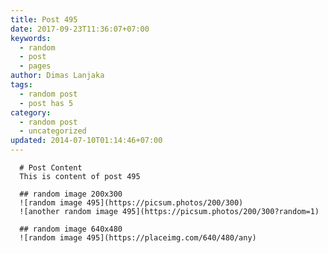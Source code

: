 ```yaml
---
title: Post 495
date: 2017-09-23T11:36:07+07:00
keywords:
  - random
  - post
  - pages
author: Dimas Lanjaka
tags:
  - random post
  - post has 5
category:
  - random post
  - uncategorized
updated: 2014-07-10T01:14:46+07:00
---
```


      # Post Content
      This is content of post 495

      ## random image 200x300
      ![random image 495](https://picsum.photos/200/300)
      ![another random image 495](https://picsum.photos/200/300?random=1)

      ## random image 640x480
      ![random image 495](https://placeimg.com/640/480/any)
      